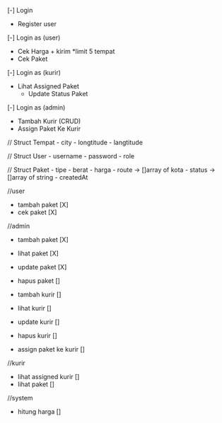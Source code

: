 [-] Login 
 - Register user

[-] Login as (user)
 - Cek Harga + kirim *limit 5 tempat
 - Cek Paket

[-] Login as (kurir)
 - Lihat Assigned Paket
     - Update Status Paket

[-] Login as (admin)
 - Tambah Kurir (CRUD)
 - Assign Paket Ke Kurir

// Struct Tempat
    - city
    - longtitude
    - langtitude

// Struct User
    - username
    - password
    - role

// Struct Paket
    - tipe
    - berat
    - harga
    - route -> []array of kota
    - status -> []array of string
    - createdAt

//user
- tambah paket [X]
- cek paket    [X]

//admin
- tambah paket [X]
- lihat paket  [X]
- update paket [X]
- hapus paket  []

- tambah kurir []
- lihat kurir  []
- update kurir []
- hapus kurir  []

- assign paket ke kurir []

//kurir
- lihat assigned kurir []
- lihat paket          []

//system
- hitung harga         []